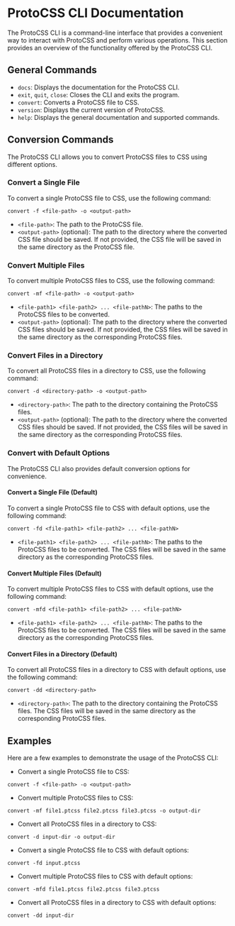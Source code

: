 # ProtoCSS CLI Documentation

The ProtoCSS CLI is a command-line interface that provides a convenient way to interact with ProtoCSS and perform various operations. This section provides an overview of the functionality offered by the ProtoCSS CLI.

## General Commands

- `docs`: Displays the documentation for the ProtoCSS CLI.
- `exit`, `quit`, `close`: Closes the CLI and exits the program.
- `convert`: Converts a ProtoCSS file to CSS.
- `version`: Displays the current version of ProtoCSS.
- `help`: Displays the general documentation and supported commands.

## Conversion Commands

The ProtoCSS CLI allows you to convert ProtoCSS files to CSS using different options.

### Convert a Single File

To convert a single ProtoCSS file to CSS, use the following command:

```commandline
convert -f <file-path> -o <output-path>
```


- `<file-path>`: The path to the ProtoCSS file.
- `<output-path>` (optional): The path to the directory where the converted CSS file should be saved. If not provided, the CSS file will be saved in the same directory as the ProtoCSS file.

### Convert Multiple Files

To convert multiple ProtoCSS files to CSS, use the following command:

```commandline
convert -mf <file-path> -o <output-path>
```


- `<file-path1> <file-path2> ... <file-pathN>`: The paths to the ProtoCSS files to be converted.
- `<output-path>` (optional): The path to the directory where the converted CSS files should be saved. If not provided, the CSS files will be saved in the same directory as the corresponding ProtoCSS files.

### Convert Files in a Directory

To convert all ProtoCSS files in a directory to CSS, use the following command:

```commandline
convert -d <directory-path> -o <output-path>
```

- `<directory-path>`: The path to the directory containing the ProtoCSS files.
- `<output-path>` (optional): The path to the directory where the converted CSS files should be saved. If not provided, the CSS files will be saved in the same directory as the corresponding ProtoCSS files.

### Convert with Default Options

The ProtoCSS CLI also provides default conversion options for convenience.

#### Convert a Single File (Default)

To convert a single ProtoCSS file to CSS with default options, use the following command:
```
convert -fd <file-path1> <file-path2> ... <file-pathN>
```

- `<file-path1> <file-path2> ... <file-pathN>`: The paths to the ProtoCSS files to be converted. The CSS files will be saved in the same directory as the corresponding ProtoCSS files.

#### Convert Multiple Files (Default)

To convert multiple ProtoCSS files to CSS with default options, use the following command:
    
```commandline
convert -mfd <file-path1> <file-path2> ... <file-pathN>
```

- `<file-path1> <file-path2> ... <file-pathN>`: The paths to the ProtoCSS files to be converted. The CSS files will be saved in the same directory as the corresponding ProtoCSS files.

#### Convert Files in a Directory (Default)

To convert all ProtoCSS files in a directory to CSS with default options, use the following command:

```commandline
convert -dd <directory-path>
```

- `<directory-path>`: The path to the directory containing the ProtoCSS files. The CSS files will be saved in the same directory as the corresponding ProtoCSS files.

## Examples

Here are a few examples to demonstrate the usage of the ProtoCSS CLI:

- Convert a single ProtoCSS file to CSS:

```commandline
convert -f <file-path> -o <output-path>
```

- Convert multiple ProtoCSS files to CSS:

```commandline
convert -mf file1.ptcss file2.ptcss file3.ptcss -o output-dir
```

- Convert all ProtoCSS files in a directory to CSS:
```commandline
convert -d input-dir -o output-dir
```

- Convert a single ProtoCSS file to CSS with default options:
```commandline
convert -fd input.ptcss
```

- Convert multiple ProtoCSS files to CSS with default options:
```commandline
convert -mfd file1.ptcss file2.ptcss file3.ptcss
```

- Convert all ProtoCSS files in a directory to CSS with default options:

```commandline
convert -dd input-dir
```